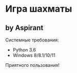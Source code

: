 # Игра шахматы
## by **Aspirant**

Системные требования:
* Python 3.6
* Windows 8/8.1/10/11

Приятного пользования!